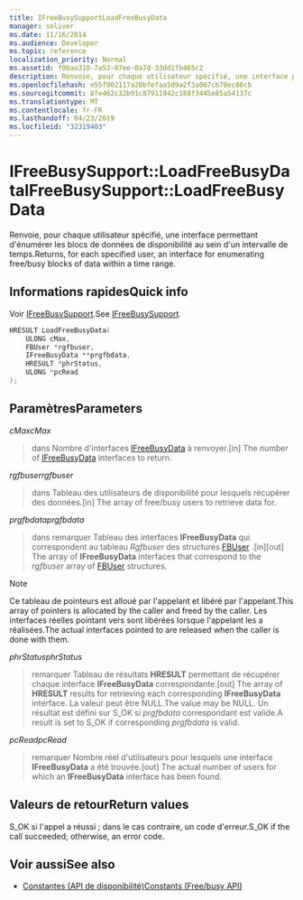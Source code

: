 ```yaml
---
title: IFreeBusySupportLoadFreeBusyData
manager: soliver
ms.date: 11/16/2014
ms.audience: Developer
ms.topic: reference
localization_priority: Normal
ms.assetid: f0baa310-7a53-07ee-0a7d-33dd1fb465c2
description: Renvoie, pour chaque utilisateur spécifié, une interface permettant d'énumérer les blocs de données de disponibilité au sein d'un intervalle de temps.
ms.openlocfilehash: e55f902117a20bfefaa5d9a2f3a067cb78ec86cb
ms.sourcegitcommit: 8fe462c32b91c87911942c188f3445e85a54137c
ms.translationtype: MT
ms.contentlocale: fr-FR
ms.lasthandoff: 04/23/2019
ms.locfileid: "32319403"
---
```

# <a name="ifreebusysupportloadfreebusydata"></a><span data-ttu-id="2ef34-103">IFreeBusySupport::LoadFreeBusyData</span><span class="sxs-lookup"><span data-stu-id="2ef34-103">IFreeBusySupport::LoadFreeBusyData</span></span>

<span data-ttu-id="2ef34-104">Renvoie, pour chaque utilisateur spécifié, une interface permettant d'énumérer les blocs de données de disponibilité au sein d'un intervalle de temps.</span><span class="sxs-lookup"><span data-stu-id="2ef34-104">Returns, for each specified user, an interface for enumerating free/busy blocks of data within a time range.</span></span> 
  
## <a name="quick-info"></a><span data-ttu-id="2ef34-105">Informations rapides</span><span class="sxs-lookup"><span data-stu-id="2ef34-105">Quick info</span></span>

<span data-ttu-id="2ef34-106">Voir [IFreeBusySupport](ifreebusysupport.md).</span><span class="sxs-lookup"><span data-stu-id="2ef34-106">See [IFreeBusySupport](ifreebusysupport.md).</span></span>
  
```cpp
HRESULT LoadFreeBusyData( 
    ULONG cMax,  
    FBUser *rgfbuser, 
    IFreeBusyData **prgfbdata,  
    HRESULT *phrStatus, 
    ULONG *pcRead 
);
```

## <a name="parameters"></a><span data-ttu-id="2ef34-107">Paramètres</span><span class="sxs-lookup"><span data-stu-id="2ef34-107">Parameters</span></span>

<span data-ttu-id="2ef34-108">_cMax_</span><span class="sxs-lookup"><span data-stu-id="2ef34-108">_cMax_</span></span>
  
> <span data-ttu-id="2ef34-109">dans Nombre d'interfaces [IFreeBusyData](ifreebusydata.md) à renvoyer.</span><span class="sxs-lookup"><span data-stu-id="2ef34-109">[in] The number of [IFreeBusyData](ifreebusydata.md) interfaces to return.</span></span> 
    
<span data-ttu-id="2ef34-110">_rgfbuser_</span><span class="sxs-lookup"><span data-stu-id="2ef34-110">_rgfbuser_</span></span>
  
> <span data-ttu-id="2ef34-111">dans Tableau des utilisateurs de disponibilité pour lesquels récupérer des données.</span><span class="sxs-lookup"><span data-stu-id="2ef34-111">[in] The array of free/busy users to retrieve data for.</span></span>
    
<span data-ttu-id="2ef34-112">_prgfbdata_</span><span class="sxs-lookup"><span data-stu-id="2ef34-112">_prgfbdata_</span></span>
  
> <span data-ttu-id="2ef34-113">dans remarquer Tableau des interfaces **IFreeBusyData** qui correspondent au tableau _Rgfbuser_ des structures [FBUser](fbuser.md) .</span><span class="sxs-lookup"><span data-stu-id="2ef34-113">[in][out] The array of **IFreeBusyData** interfaces that correspond to the  _rgfbuser_ array of [FBUser](fbuser.md) structures.</span></span> 
    
   > [!NOTE]
   > <span data-ttu-id="2ef34-114">Ce tableau de pointeurs est alloué par l'appelant et libéré par l'appelant.</span><span class="sxs-lookup"><span data-stu-id="2ef34-114">This array of pointers is allocated by the caller and freed by the caller.</span></span> <span data-ttu-id="2ef34-115">Les interfaces réelles pointant vers sont libérées lorsque l'appelant les a réalisées.</span><span class="sxs-lookup"><span data-stu-id="2ef34-115">The actual interfaces pointed to are released when the caller is done with them.</span></span> 
  
<span data-ttu-id="2ef34-116">_phrStatus_</span><span class="sxs-lookup"><span data-stu-id="2ef34-116">_phrStatus_</span></span>
  
> <span data-ttu-id="2ef34-117">remarquer Tableau de résultats **HRESULT** permettant de récupérer chaque interface **IFreeBusyData** correspondante.</span><span class="sxs-lookup"><span data-stu-id="2ef34-117">[out] The array of **HRESULT** results for retrieving each corresponding **IFreeBusyData** interface.</span></span> <span data-ttu-id="2ef34-118">La valeur peut être NULL.</span><span class="sxs-lookup"><span data-stu-id="2ef34-118">The value may be NULL.</span></span> <span data-ttu-id="2ef34-119">Un résultat est défini sur S_OK si _prgfbdata_ correspondant est valide.</span><span class="sxs-lookup"><span data-stu-id="2ef34-119">A result is set to S_OK if corresponding  _prgfbdata_ is valid.</span></span> 
    
<span data-ttu-id="2ef34-120">_pcRead_</span><span class="sxs-lookup"><span data-stu-id="2ef34-120">_pcRead_</span></span>
  
>  <span data-ttu-id="2ef34-121">remarquer Nombre réel d'utilisateurs pour lesquels une interface **IFreeBusyData** a été trouvée.</span><span class="sxs-lookup"><span data-stu-id="2ef34-121">[out] The actual number of users for which an **IFreeBusyData** interface has been found.</span></span> 
    
## <a name="return-values"></a><span data-ttu-id="2ef34-122">Valeurs de retour</span><span class="sxs-lookup"><span data-stu-id="2ef34-122">Return values</span></span>

<span data-ttu-id="2ef34-123">S_OK si l'appel a réussi ; dans le cas contraire, un code d'erreur.</span><span class="sxs-lookup"><span data-stu-id="2ef34-123">S_OK if the call succeeded; otherwise, an error code.</span></span>
  
## <a name="see-also"></a><span data-ttu-id="2ef34-124">Voir aussi</span><span class="sxs-lookup"><span data-stu-id="2ef34-124">See also</span></span>

- [<span data-ttu-id="2ef34-125">Constantes (API de disponibilité)</span><span class="sxs-lookup"><span data-stu-id="2ef34-125">Constants (Free/busy API)</span></span>](constants-free-busy-api.md)

